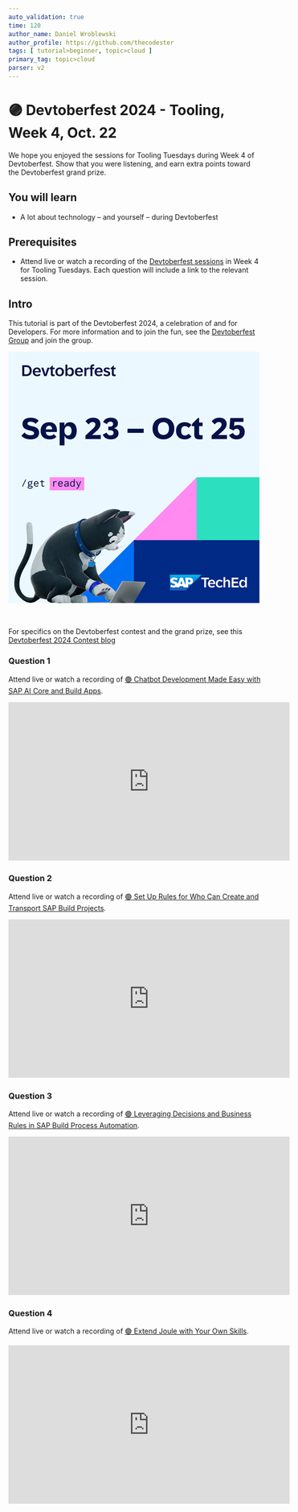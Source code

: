 ```yaml
---
auto_validation: true
time: 120
author_name: Daniel Wroblewski
author_profile: https://github.com/thecodester
tags: [ tutorial>beginner, topic>cloud ]
primary_tag: topic>cloud
parser: v2
---
```


# 🟣 Devtoberfest 2024 - Tooling, Week 4, Oct. 22
<!-- description --> We hope you enjoyed the sessions for Tooling Tuesdays during Week 4 of Devtoberfest. Show that you were listening, and earn extra points toward the Devtoberfest grand prize.  
 
## You will learn
- A lot about technology – and yourself – during Devtoberfest

## Prerequisites
- Attend live or watch a recording of the [Devtoberfest sessions](https://community.sap.com/t5/devtoberfest/eb-p/devtoberfest-events) in Week 4 for Tooling Tuesdays. Each question will include a link to the relevant session. 


## Intro
This tutorial is part of the Devtoberfest 2024, a celebration of and for Developers. For more information and to join the fun, see the [Devtoberfest Group](https://groups.community.sap.com/t5/devtoberfest/gh-p/Devtoberfest) and join the group.

![Devtoberfest](promo-image-kasimir-square.png) 

&nbsp;

For specifics on the Devtoberfest contest and the grand prize, see this [Devtoberfest 2024 Contest blog](https://community.sap.com/t5/devtoberfest-blog-posts/devtoberfest-2024-contest/ba-p/13781593)

  



### Question 1 
Attend live or watch a recording of [🟣 Chatbot Development Made Easy with SAP AI Core and Build Apps](https://www.youtube.com/watch?v=mE7nHx9XHAY). 

<iframe width="560" height="315" src="https://www.youtube.com/embed/mE7nHx9XHAY" frameborder="0" allowfullscreen></iframe>




### Question 2 
Attend live or watch a recording of [🟣 Set Up Rules for Who Can Create and Transport SAP Build Projects](https://www.youtube.com/watch?v=aLJTpAwYxyM). 

<iframe width="560" height="315" src="https://www.youtube.com/embed/aLJTpAwYxyM" frameborder="0" allowfullscreen></iframe>


 

### Question 3 
Attend live or watch a recording of [🟣 Leveraging Decisions and Business Rules in SAP Build Process Automation](https://www.youtube.com/watch?v=ajbnWJvVNuQ). 

<iframe width="560" height="315" src="https://www.youtube.com/embed/ajbnWJvVNuQ" frameborder="0" allowfullscreen></iframe>



### Question 4 
Attend live or watch a recording of [🟣 Extend Joule with Your Own Skills](https://www.youtube.com/watch?v=WKYDpx1nF7c). 

<iframe width="560" height="315" src="https://www.youtube.com/embed/WKYDpx1nF7c" frameborder="0" allowfullscreen></iframe>

